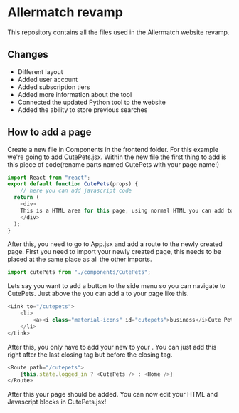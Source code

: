 # Allermatch revamp
This repository contains all the files used in the Allermatch website revamp.

## Changes

- Different layout
- Added user account
- Added subscription tiers
- Added more information about the tool
- Connected the updated Python tool to the website
- Added the ability to store previous searches

## How to add a page
Create a new file in Components in the frontend folder. For this example we're going to add CutePets.jsx. Within the new file the first thing to add is this piece of code(rename parts named CutePets with your page name!)
```javascript
import React from "react";
export default function CutePets(props) {
    // here you can add javascript code
  return (
    <div>
    This is a HTML area for this page, using normal HTML you can add to this page as you please. For more in depth functionality like using buttons/forms/display text from variables, please look up React tutorials.
    </div>
  );
}
```

After this, you need to go to App.jsx and add a route to the newly created page. First you need to import your newly created page, this needs to be placed at the same place as all the other imports.
```javascript
import cutePets from "./components/CutePets";
```
Lets say you want to add a button to the side menu so you can navigate to CutePets. Just above the <Switch> you can add a <Link> to your page like this.
```javascript
<Link to="/cutepets">
    <li>
        <a><i class="material-icons" id="cutepets">business</i>Cute Pets</a>
    </li>
</Link>
```
After this, you only have to add your new <Link> to your <Switch>. You can just add this right after the last </Route> closing tag but before the </Switch> closing tag.
```javascript
<Route path="/cutepets">
    {this.state.logged_in ? <CutePets /> : <Home />}
</Route>
```

After this your page should be added. You can now edit your HTML and Javascript blocks in CutePets.jsx!
